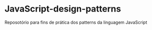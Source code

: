 # JavaScript-design-patterns
 Reposotório para fins de prática dos patterns da linguagem JavaScript
